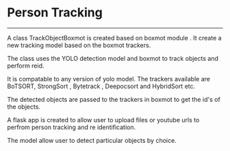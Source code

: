 # Person Tracking

----------------------------------

A class TrackObjectBoxmot is created based on boxmot module .
It create a new tracking model based on the boxmot trackers.

The class uses the YOLO detection model and boxmot to track objects and perform reid.

It is compatable to any version of yolo model.
The trackers available are BoTSORT, StrongSort , Bytetrack , Deepocsort and HybridSort etc.

The detected objects are passed to the trackers in boxmot to get the id's of the objects.

A flask app is created to allow user to upload files or youtube urls to perfrom person tracking and re identification.

The model allow user to detect particular objects by choice.
